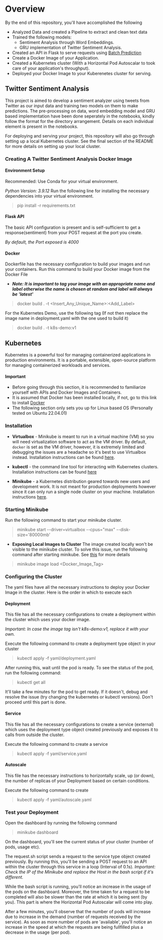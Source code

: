 # Overview
By the end of this repository, you'll have accomplished the following
- Analyzed Data and created a Pipeline to extract and clean text data
- Trained the following models:
  - Sentiment Analysis through Word Embeddings.
  - GRU implementation of Twitter Sentiment Analysis.
- Created an API in Flask to serve requests using [Batch Prediction](https://www.machinelearningatscale.com/machine-learning-batch-serving/)
- Create a Docker Image of your Application.
- Created a Kubernetes cluster (With a Horizontal Pod Autoscalar to took care of your application's throughput).
- Deployed your Docker Image to your Kuberenetes cluster for serving.

## Twitter Sentiment Analysis

This project is aimed to develop a sentiment analyzer using tweets from Twitter as our input data and training two models on them to make predictions.
The pre-processing on data, word embedding model and GRU based implementation have been done seperately in the notebooks, kindly follow the format for the directory arrangement.
Details on each individual element is present in the notebooks.

For deploying and serving your project, this repository will also go through setting up a local Kubernetes cluster. See the final section of the README for more details on setting up your local cluster.

### Creating A Twitter Sentiment Analysis Docker Image
#### Environment Setup

Recommended: Use Conda for your virtual environment.

*Python Version: 3.9.12*
Run the following line for installing the necessary dependencies into your virtual environment.
> pip install -r requirements.txt

#### Flask API

The basic API configuration is present and is self-sufficient to get a response(sentiment) from your POST request at
the port you create.

*By default, the Port exposed is 4000*
#### Docker
Dockerfile has the necessary configuration to build your images and run your containers. Run this command to build your Docker image from the Docker File
* ***Note: It is important to tag your image with an appropriate name and label otherwise the name is chosen at random and label will always be 'latest'*** 
> docker build . -t <Insert_Any_Unique_Name>:<Add_Label>

For the Kubernetes Demo, use the following tag (If not then replace the image name in deployment.yaml with the one used to build it)
> docker build . -t k8s-demo:v1

## Kubernetes
Kubernetes is a powerful tool for managing containerized applications in production environments. It is a portable, extensible, open-source platform for managing containerized workloads and services.
#### Important
- Before going through this section, it is recommended to familiarize yourself with APIs and Docker Images and Containers.
- It is assumed that Docker has been installed locally, if not, go to this link to install [Docker](https://docs.docker.com/desktop/install/linux-install/)
- The following section only sets you up for Linux based OS (Personally tested on Ubuntu 22.04.01)
### Installation
* **Virtualbox** - Minikube is meant to run in a virtual machine (VM) so you will need virtualization software to act as the VM driver. By default, `docker` is set as the VM driver, however, it is extremely limited and debugging the issues are a headache so it's best to use Virtualbox instead. Installation instructions can be found [here](https://www.virtualbox.org/wiki/Downloads).

* **kubectl** - the command line tool for interacting with Kubernetes clusters. Installation instructions can be found [here](https://kubernetes.io/docs/tasks/tools/)

* **Minikube** - a Kubernetes distribution geared towards new users and development work. It is not meant for production deployments however since it can only run a single node cluster on your machine. Installation instructions [here](https://minikube.sigs.k8s.io/docs/start/).


### Starting Minikube

Run the following command to start your minikube cluster.
> minikube start --driver=virtualbox --cpus="max" --disk-size='80000mb'

* **Exposing Local Images to Cluster** The image created locally won't be visible to the minikube cluster. To solve this issue, run the following command after starting minikube. See [this](https://octopus.com/blog/local-images-minikube) for more details
> minikube image load <Docker_Image_Tag>

### Configuring the Cluster
The yaml files have all the necessary instructions to deploy your Docker Image in the cluster. Here is the order in which to execute each

#### Deployment
This file has all the necessary configurations to create a deployment within the cluster which uses your docker image.

*Important: In case the image tag isn't k8s-demo:v1, replace it with your own.*

Execute the following command to create a deployment type object in your cluster
> kubectl apply -f yaml/deployment.yaml

After running this, wait until the pod is ready. To see the status of the pod, run the following command:
> kubectl get all

It'll take a few minutes for the pod to get ready. If it doesn't, debug and resolve the issue (try changing the kubernetes or kubectl versions).
Don't proceed until this part is done.
#### Service
This file has all the necessary configurations to create a service (external) which uses the deployment type object created previously and exposes it to calls from outside the cluster.

Execute the following command to create a service
> kubectl apply -f yaml/service.yaml

#### Autoscale
This file has the necessary instructions to horizontally scale, up (or down), the number of replicas of your Deployment based on certain conditions.

Execute the following command to create
> kubectl apply -f yaml/autoscale.yaml


### Test your Deployment
Open the dashboard by running the following command
> minikube dashboard

On the dashboard, you'll see the current status of your cluster (number of pods, usage etc).

The request.sh script sends a request to the service type object created previously. By running this, you'll be sending a POST request to an API within the cluster through this service in a loop (Interval of 0.1s).
*Important: Check the IP of the Minikube and replace the Host in the bash script if it's different.*

While the bash script is running, you'll notice an increase in the usage of the pods on the dashboard.
Moreover, the time taken for a request to be completed will also be slower than the rate at which it is being sent (by you).
This part is where the Horizontal Pod Autoscalar will come into play.

After a few minutes, you'll observe that the number of pods will increase due to increase in the demand (number of requests received by the service).
As soon as more number of pods are 'available', you'll notice an increase in the speed at which the requests are being fullfilled plus a decrease in the usage (per pod).
